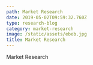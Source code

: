 ```yaml
---
path: Market Research
date: 2019-05-02T09:59:32.760Z
type: research-blog
category: market-research
image: /static/assets/ebeb.jpg
title: Market Research
---
```

Market Research
